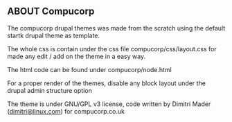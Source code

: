 
ABOUT Compucorp
-----------

The compucorp drupal themes was made from the scratch using the default startk drupal theme as template.

The whole css is contain under the css file compucorp/css/layout.css for made any edit / add on the theme in a easy way.

The html code can be found under compucorp/node.html

For a proper render of the themes, disable any block layout under the drupal admin structure option

The theme is under GNU/GPL v3 license, code written by Dimitri Mader (dimitri@linux.com) for compucorp.co.uk

